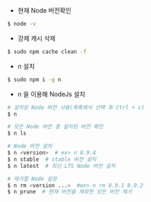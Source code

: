 - 현재 Node 버전확인
```bash
$ node -v
```

- 강제 캐시 삭제
```bash
$ sudo npm cache clean -f
```

- n 설치
```bash
$ sudo npm i -g n
```

- n 을 이용해 NodeJs 설치
```bash
# 설치된 Node 버전 사용(목록에서 선택 후 Ctrl + c)
$ n

# 모든 Node 버전 중 설치된 버전 확인
$ n ls  

# Node 버전 설치  
$ n <version>  # ex> n 8.9.4
$ n stable  # stable 버전 설치
$ n latest  # 최신 LTS Node 버전 설치

# 제거할 Node 설정
$ n rm <version ...>  #ex> n rm 8.9.1 8.9.2
$ n prune  # 현재 버전을 제외한 모든 버전 제거
```

